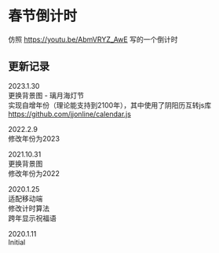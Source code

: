 # 春节倒计时

仿照 https://youtu.be/AbmVRYZ_AwE 写的一个倒计时

## 更新记录

2023.1.30  
更换背景图 - 璃月海灯节  
实现自增年份（理论能支持到2100年），其中使用了阴阳历互转js库 https://github.com/jjonline/calendar.js

2022.2.9  
修改年份为2023

2021.10.31  
更换背景图  
修改年份为2022

2020.1.25  
适配移动端  
修改计时算法  
跨年显示祝福语

2020.1.11  
Initial